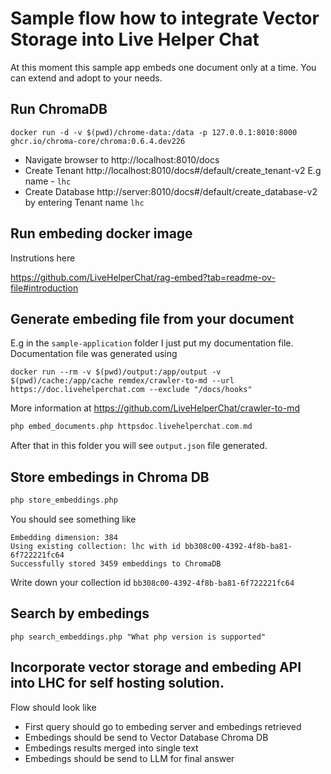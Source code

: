 # Sample flow how to integrate Vector Storage into Live Helper Chat

At this moment this sample app embeds one document only at a time. You can extend and adopt to your needs.

## Run ChromaDB

```
docker run -d -v $(pwd)/chrome-data:/data -p 127.0.0.1:8010:8000 ghcr.io/chroma-core/chroma:0.6.4.dev226 
```

* Navigate browser to http://localhost:8010/docs
* Create Tenant http://localhost:8010/docs#/default/create_tenant-v2 E.g name - `lhc`
* Create Database http://server:8010/docs#/default/create_database-v2 by entering Tenant name `lhc`

## Run embeding docker image 

Instrutions here

https://github.com/LiveHelperChat/rag-embed?tab=readme-ov-file#introduction

## Generate embeding file from your document

E.g in the `sample-application` folder I just put my documentation file. Documentation file was generated using 

```
docker run --rm -v $(pwd)/output:/app/output -v $(pwd)/cache:/app/cache remdex/crawler-to-md --url https://doc.livehelperchat.com --exclude "/docs/hooks"
```

More information at https://github.com/LiveHelperChat/crawler-to-md

```php
php embed_documents.php httpsdoc.livehelperchat.com.md
```

After that in this folder you will see `output.json` file generated.

## Store embedings in Chroma DB

```php
php store_embeddings.php
```

You should see something like

```
Embedding dimension: 384
Using existing collection: lhc with id bb308c00-4392-4f8b-ba81-6f722221fc64
Successfully stored 3459 embeddings to ChromaDB
```

Write down your collection id `bb308c00-4392-4f8b-ba81-6f722221fc64`

## Search by embedings

```
php search_embeddings.php "What php version is supported"
```

## Incorporate vector storage and embeding API into LHC for self hosting solution.

Flow should look like

* First query should go to embeding server and embedings retrieved
* Embedings should be send to Vector Database Chroma DB
* Embedings results merged into single text
* Embedings should be send to LLM for final answer
